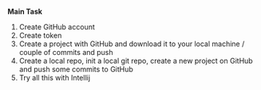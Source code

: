 **Main Task**

1. Create GitHub account
2. Create token
3. Create a project with GitHub and download it to your local machine / couple of commits and push
4. Create a local repo, init a local git repo, create a new project on GitHub and push some commits to GitHub
5. Try all this with Intellij
